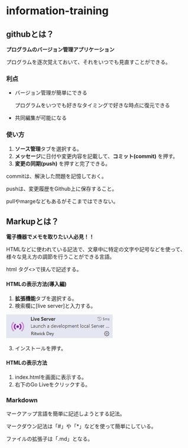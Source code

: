 # information-training

## githubとは？

**プログラムのバージョン管理アプリケーション**

プログラムを逐次覚えておいて、それをいつでも見直すことができる。

### 利点
* バージョン管理が簡単にできる

    プログラムをいつでも好きなタイミングで好きな時点に復元できる

* 共同編集が可能になる

### 使い方
1. **ソース管理**タブを選択する。
2. **メッセージ**に日付や変更内容を記載して、**コミット(commit)** を押す。
3. **変更の同期(push)** を押すと完了できる。

commitは、解決した問題を記憶しておく。

pushは、変更履歴をGithub上に保存すること。

pullやmargeなどもあるがそこまではできない。

## Markupとは？

**電子機器でメモを取りたい人必見！！**

HTMLなどに使われている記法で、文章中に特定の文字や記号などを使って、様々な見え方の調節を行うことができる言語。

html タグ<>で挟んで記述する。

#### HTMLの表示方法(導入編)
1. **拡張機能**タブを選択する。
2. 検索欄に[live server]と入力する。

![alt text](image.png)

3. インストールを押す。

#### HTMLの表示方法
1. index.htmlを画面に表示する。
2. 右下のGo Liveをクリックする。

### Markdown

マークアップ言語を簡単に記述しようとする記法。

マークダウン記法は「#」や「*」などを使って簡単にしている。

ファイルの拡張子は「.md」となる。